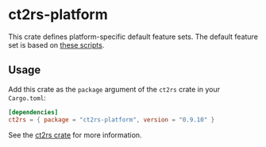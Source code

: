 # ct2rs-platform

This crate defines platform-specific default feature sets.
The default feature set is based on [these scripts](https://github.com/OpenNMT/CTranslate2/tree/master/python/tools).

## Usage

Add this crate as the `package` argument of the `ct2rs` crate in your `Cargo.toml`:

```toml
[dependencies]
ct2rs = { package = "ct2rs-platform", version = "0.9.10" }
```

See the [ct2rs crate](../README.md) for more information.
